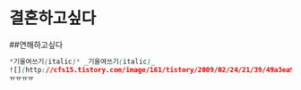 # 결혼하고싶다
##연해하고싶다
```css
*기울여쓰기(italic)* _기울여쓰기(italic)_
![](http://cfs15.tistory.com/image/161/tistory/2009/02/24/21/39/49a3ea934d631)
ㅠㅠㅠㅠ
